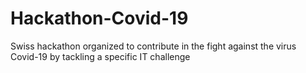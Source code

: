 # Hackathon-Covid-19
Swiss hackathon organized to contribute in the fight against the virus Covid-19 by tackling a specific IT challenge 
